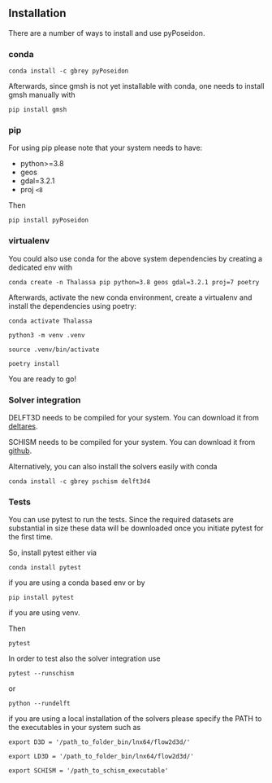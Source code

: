 ## Installation

There are a number of ways to install and use pyPoseidon.

### conda

`conda install -c gbrey pyPoseidon`

Afterwards, since gmsh is not yet installable with conda, one needs to install gmsh manually with

`pip install gmsh`


### pip

For using pip please note that your system needs to have:

- python>=3.8
- geos
- gdal=3.2.1
- proj `<8`

Then 

`pip install pyPoseidon`


### virtualenv

You could also use conda for the above system dependencies by creating a dedicated env with 

`conda create -n Thalassa pip python=3.8 geos gdal=3.2.1 proj=7 poetry`

Afterwards, activate the new conda environment, create a virtualenv and install the dependencies using poetry:

`conda activate Thalassa`

`python3 -m venv .venv`

`source .venv/bin/activate`

`poetry install`


You are ready to go!


### Solver integration

DELFT3D needs to be compiled for your system. You can download it from [deltares](http://oss.deltares.nl/web/delft3d/source-code).

SCHISM needs to be compiled for your system. You can download it from  [github](https://github.com/schism-dev/schism).


Alternatively, you can also install the solvers easily with conda

`conda install -c gbrey pschism delft3d4`


### Tests

You can use pytest to run the tests. Since the required datasets are substantial in size these data will be downloaded once you initiate pytest for the first time. 

So, install pytest either via 

`conda install pytest` 

if you are using a conda based env or by 


`pip install pytest`

if you are using venv.

Then


`pytest`

In order to test also the solver integration use

`pytest --runschism`

or

`python --rundelft`

if you are using a local installation of the solvers please specify the PATH to the executables in your system such as

`export D3D = '/path_to_folder_bin/lnx64/flow2d3d/'`

`export LD3D = '/path_to_folder_bin/lnx64/flow2d3d/'`

`export SCHISM = '/path_to_schism_executable'`

